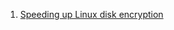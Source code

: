  1. [Speeding up Linux disk encryption](https://blog.cloudflare.com/speeding-up-linux-disk-encryption/)
